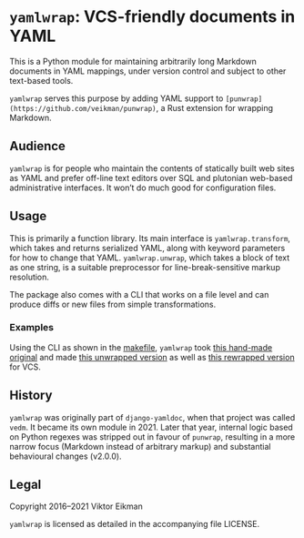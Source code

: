 # `yamlwrap`: VCS-friendly documents in YAML

This is a Python module for maintaining arbitrarily long Markdown documents in
YAML mappings, under version control and subject to other text-based tools.

`yamlwrap` serves this purpose by adding YAML support to
`[punwrap](https://github.com/veikman/punwrap)`, a Rust extension for wrapping
Markdown.

## Audience

`yamlwrap` is for people who maintain the contents of statically built web
sites as YAML and prefer off-line text editors over SQL and plutonian web-based
administrative interfaces. It won’t do much good for configuration files.

## Usage

This is primarily a function library. Its main interface is
`yamlwrap.transform`, which takes and returns serialized YAML, along with
keyword parameters for how to change that YAML. `yamlwrap.unwrap`, which takes
a block of text as one string, is a suitable preprocessor for
line-break-sensitive markup resolution.

The package also comes with a CLI that works on a file level and can produce
diffs or new files from simple transformations.

### Examples

Using the CLI as shown in the [makefile](Makefile), `yamlwrap` took [this
hand-made original](example/a0_original.yaml) and made [this unwrapped
version](example/a2_unwrapped.yaml) as well as [this rewrapped
version](example/a3_rewrapped.yaml) for VCS.

## History

`yamlwrap` was originally part of `django-yamldoc`, when that project was
called `vedm`. It became its own module in 2021. Later that year, internal
logic based on Python regexes was stripped out in favour of `punwrap`,
resulting in a more narrow focus (Markdown instead of arbitrary markup) and
substantial behavioural changes (v2.0.0).

## Legal

Copyright 2016–2021 Viktor Eikman

`yamlwrap` is licensed as detailed in the accompanying file LICENSE.
